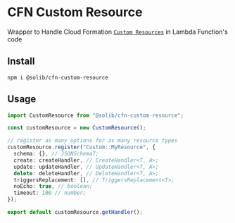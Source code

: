 # CFN Custom Resource

Wrapper to Handle Cloud Formation [`Custom Resources`](https://docs.aws.amazon.com/AWSCloudFormation/latest/UserGuide/template-custom-resources.html) in Lambda Function's code

## Install

```
npm i @solib/cfn-custom-resource
```

## Usage

```typescript
import CustomResource from "@solib/cfn-custom-resource";

const customResource = new CustomResource();

// register as many options for as many resource types
customResource.register("Custom::MyResource", {
  schema: {}, // JSONSchema7;
  create: createHandler, // CreateHandler<T, A>;
  update: updateHandler, // UpdateHandler<T, A>;
  delete: deleteHandler, // DeleteHandler<T, A>;
  triggersReplacement: [], // TriggersReplacement<T>;
  noEcho: true, // boolean;
  timeout: 100 // number;
});

export default customResource.getHandler();
```
